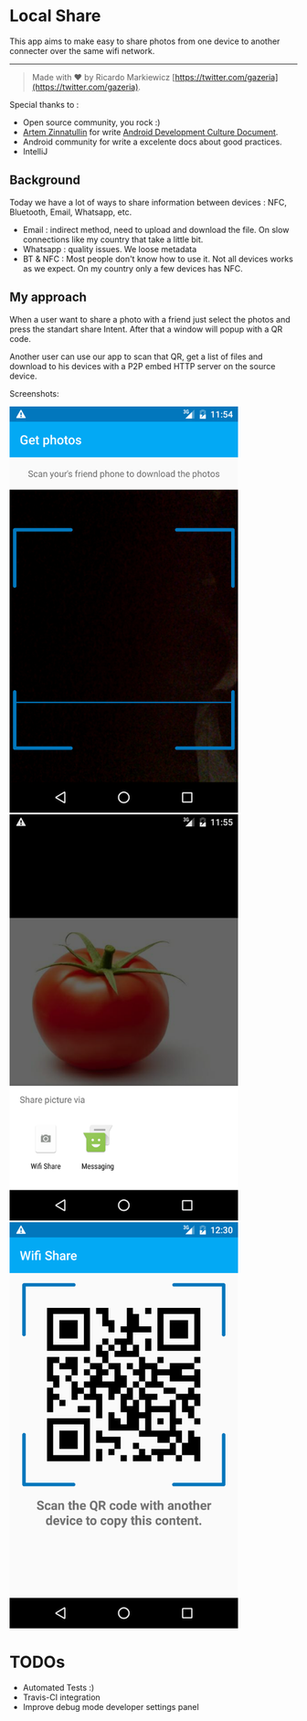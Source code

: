 # Local Share


This app aims to make easy to share photos from one device to another connecter over the same
wifi network.

---
>Made with ❤️ by Ricardo Markiewicz [https://twitter.com/gazeria](https://twitter.com/gazeria).

Special thanks to :

* Open source community, you rock :)
* [Artem Zinnatullin](https://twitter.com/artem_zin) for write [Android Development Culture Document](http://artemzin.com/blog/android-development-culture-the-document-qualitymatters/).
* Android community for write a excelente docs about good practices.
* IntelliJ

## Background

Today we have a lot of ways to share information between devices : NFC, Bluetooth, Email, Whatsapp, etc.

* Email : indirect method, need to upload and download the file. On slow connections like my country that take a little bit.
* Whatsapp : quality issues. We loose metadata
* BT & NFC : Most people don't know how to use it. Not all devices works as we expect. On my country only a few devices has NFC.

## My approach

When a user want to share a photo with a friend just select the photos
and press the standart share Intent. After that a window will popup with a QR code.

Another user can use our app to scan that QR, get a list of files and download to his devices with a P2P
embed HTTP server on the source device.

Screenshots:

<img src="/site/Screenshot1.png" width="400"> <img src="/site/Screenshot2.png" width="400"> <img src="/site/Screenshot3.png" width="400">

# TODOs

* Automated Tests :)
* Travis-CI integration
* Improve debug mode developer settings panel
